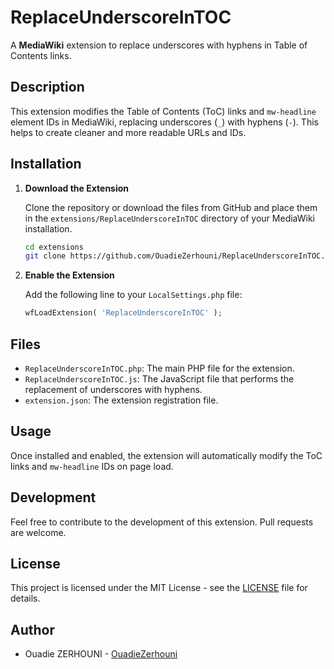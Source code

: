 
# ReplaceUnderscoreInTOC

A **MediaWiki** extension to replace underscores with hyphens in Table of Contents links.

## Description

This extension modifies the Table of Contents (ToC) links and `mw-headline` element IDs in MediaWiki, replacing underscores (`_`) with hyphens (`-`). This helps to create cleaner and more readable URLs and IDs.

## Installation

1. **Download the Extension**

   Clone the repository or download the files from GitHub and place them in the `extensions/ReplaceUnderscoreInTOC` directory of your MediaWiki installation.

   ```bash
   cd extensions
   git clone https://github.com/OuadieZerhouni/ReplaceUnderscoreInTOC.git
   ```

2. **Enable the Extension**

   Add the following line to your `LocalSettings.php` file:

   ```php
   wfLoadExtension( 'ReplaceUnderscoreInTOC' );
   ```

## Files

- `ReplaceUnderscoreInTOC.php`: The main PHP file for the extension.
- `ReplaceUnderscoreInTOC.js`: The JavaScript file that performs the replacement of underscores with hyphens.
- `extension.json`: The extension registration file.

## Usage

Once installed and enabled, the extension will automatically modify the ToC links and `mw-headline` IDs on page load.

## Development

Feel free to contribute to the development of this extension. Pull requests are welcome.

## License

This project is licensed under the MIT License - see the [LICENSE](LICENSE) file for details.

## Author

- Ouadie ZERHOUNI - [OuadieZerhouni](https://github.com/OuadieZerhouni)
